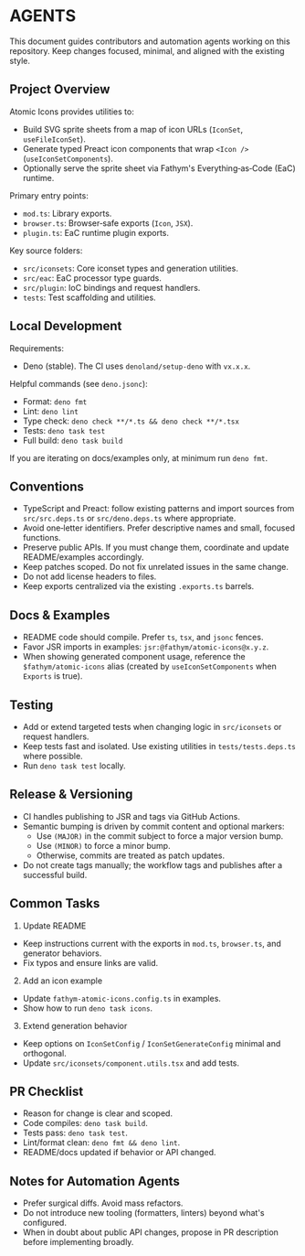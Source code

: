 # AGENTS

This document guides contributors and automation agents working on this repository. Keep changes focused, minimal, and aligned with the existing style.

## Project Overview

Atomic Icons provides utilities to:

- Build SVG sprite sheets from a map of icon URLs (`IconSet`, `useFileIconSet`).
- Generate typed Preact icon components that wrap `<Icon />` (`useIconSetComponents`).
- Optionally serve the sprite sheet via Fathym's Everything‑as‑Code (EaC) runtime.

Primary entry points:

- `mod.ts`: Library exports.
- `browser.ts`: Browser‑safe exports (`Icon`, `JSX`).
- `plugin.ts`: EaC runtime plugin exports.

Key source folders:

- `src/iconsets`: Core iconset types and generation utilities.
- `src/eac`: EaC processor type guards.
- `src/plugin`: IoC bindings and request handlers.
- `tests`: Test scaffolding and utilities.

## Local Development

Requirements:

- Deno (stable). The CI uses `denoland/setup-deno` with `vx.x.x`.

Helpful commands (see `deno.jsonc`):

- Format: `deno fmt`
- Lint: `deno lint`
- Type check: `deno check **/*.ts && deno check **/*.tsx`
- Tests: `deno task test`
- Full build: `deno task build`

If you are iterating on docs/examples only, at minimum run `deno fmt`.

## Conventions

- TypeScript and Preact: follow existing patterns and import sources from `src/src.deps.ts` or `src/deno.deps.ts` where appropriate.
- Avoid one‑letter identifiers. Prefer descriptive names and small, focused functions.
- Preserve public APIs. If you must change them, coordinate and update README/examples accordingly.
- Keep patches scoped. Do not fix unrelated issues in the same change.
- Do not add license headers to files.
- Keep exports centralized via the existing `.exports.ts` barrels.

## Docs & Examples

- README code should compile. Prefer `ts`, `tsx`, and `jsonc` fences.
- Favor JSR imports in examples: `jsr:@fathym/atomic-icons@x.y.z`.
- When showing generated component usage, reference the `$fathym/atomic-icons` alias (created by `useIconSetComponents` when `Exports` is true).

## Testing

- Add or extend targeted tests when changing logic in `src/iconsets` or request handlers.
- Keep tests fast and isolated. Use existing utilities in `tests/tests.deps.ts` where possible.
- Run `deno task test` locally.

## Release & Versioning

- CI handles publishing to JSR and tags via GitHub Actions.
- Semantic bumping is driven by commit content and optional markers:
  - Use `(MAJOR)` in the commit subject to force a major version bump.
  - Use `(MINOR)` to force a minor bump.
  - Otherwise, commits are treated as patch updates.
- Do not create tags manually; the workflow tags and publishes after a successful build.

## Common Tasks

1. Update README

- Keep instructions current with the exports in `mod.ts`, `browser.ts`, and generator behaviors.
- Fix typos and ensure links are valid.

2. Add an icon example

- Update `fathym-atomic-icons.config.ts` in examples.
- Show how to run `deno task icons`.

3. Extend generation behavior

- Keep options on `IconSetConfig` / `IconSetGenerateConfig` minimal and orthogonal.
- Update `src/iconsets/component.utils.tsx` and add tests.

## PR Checklist

- Reason for change is clear and scoped.
- Code compiles: `deno task build`.
- Tests pass: `deno task test`.
- Lint/format clean: `deno fmt && deno lint`.
- README/docs updated if behavior or API changed.

## Notes for Automation Agents

- Prefer surgical diffs. Avoid mass refactors.
- Do not introduce new tooling (formatters, linters) beyond what's configured.
- When in doubt about public API changes, propose in PR description before implementing broadly.
